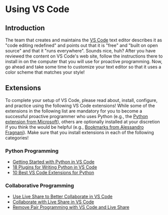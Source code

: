 # Using VS Code

## Introduction

The team that creates and maintains the [VS
Code](https://code.visualstudio.com/) text editor describes it as "code editing
redefined" and points out that it is "free" and "built on open source" and that
it "runs everywhere". Sounds nice, huh? After you have reviewed the content on
VS Code's web site, follow the instructions there to install in on the computer
that you will use for proactive programming. Now, go ahead and take some time to
customize your text editor so that it uses a color scheme that matches your
style!

## Extensions

To complete your setup of VS Code, please read about, install, configure, and
practice using the following VS Code extensions! While some of the extensions in
the following list are mandatory for you to become a successful proactive
programmer who uses Python (e.g., the [Python extension from
Microsoft](https://marketplace.visualstudio.com/items?itemName=ms-python.python)),
others are optionally installed at your discretion if you think the would be
helpful (e.g., [Bookmarks from Alessandro
Fragnani](https://marketplace.visualstudio.com/items?itemName=alefragnani.Bookmarks)).
Make sure that you install extensions in each of the following categories!

### Python Programming

- [Getting Started with Python in VS Code](https://code.visualstudio.com/docs/python/python-tutorial)
- [18 Plugins for Writing Python in VS
  Code](https://switowski.com/blog/18-plugins-for-python-in-vscode)
- [10 Best VS Code Extensions for Python](https://dannys.cloud/10-best-vs-code-extensions-for-python)

### Collaborative Programming

- [Use Live Share to Better Collaborate in VS Code](https://docs.microsoft.com/en-us/visualstudio/liveshare/use/vscode)
- [Collaborate with Live Share in VS Code](https://code.visualstudio.com/learn/collaboration/live-share)
- [Remove Pair Programming with VS Code and Live Share](https://betterprogramming.pub/5-benefits-of-pair-programming-and-how-to-set-it-remotely-with-vs-code-acc2df7a6b8c)
